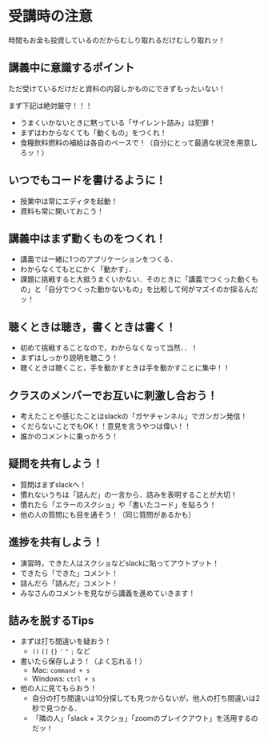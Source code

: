 # 受講時の注意

時間もお金も投資しているのだからむしり取れるだけむしり取れッ！

## 講義中に意識するポイント

ただ受けているだけだと資料の内容しかものにできずもったいない！

まず下記は絶対厳守！！！

- うまくいかないときに黙っている「サイレント詰み」は犯罪！
- まずはわからなくても「動くもの」をつくれ！
- 食糧飲料燃料の補給は各自のペースで！（自分にとって最適な状況を用意しろッ！）


## いつでもコードを書けるように！

- 授業中は常にエディタを起動！
- 資料も常に開いておこう！


## 講義中はまず動くものをつくれ！

- 講義では一緒に1つのアプリケーションをつくる．
- わからなくてもとにかく「動かす」．
- 課題に挑戦すると大抵うまくいかない．そのときに「講義でつくった動くもの」と「自分でつくった動かないもの」を比較して何がマズイのか探るんだッ！

## 聴くときは聴き，書くときは書く！

- 初めて挑戦することなので，わからなくなって当然．．！
- まずはしっかり説明を聴こう！
- 聴くときは聴くこと，手を動かすときは手を動かすことに集中！！


## クラスのメンバーでお互いに刺激し合おう！

- 考えたことや感じたことはslackの「ガヤチャンネル」でガンガン発信！
- くだらないことでもOK！！意見を言うやつは偉い！！
- 誰かのコメントに乗っかろう！


## 疑問を共有しよう！

- 質問はまずslackへ！
- 慣れないうちは「詰んだ」の一言から．詰みを表明することが大切！
- 慣れたら「エラーのスクショ」や「書いたコード」を貼ろう！
- 他の人の質問にも目を通そう！（同じ質問があるかも）


## 進捗を共有しよう！

- 演習時，できた人はスクショなどslackに貼ってアウトプット！
- できたら「できた」コメント！
- 詰んだら「詰んだ」コメント！
- みなさんのコメントを見ながら講義を進めていきます！


## 詰みを脱するTips

- まずは打ち間違いを疑おう！
    - `()` `[]` `{}` `'` `"` `;` など
- 書いたら保存しよう！（よく忘れる！）
    - Mac: `command + s`
    - Windows: `ctrl + s`
- 他の人に見てもらおう！
  - 自分の打ち間違いは10分探しても見つからないが，他人の打ち間違いは2秒で見つかる．
  - 「隣の人」「slack + スクショ」「zoomのブレイクアウト」を活用するのだッ！
